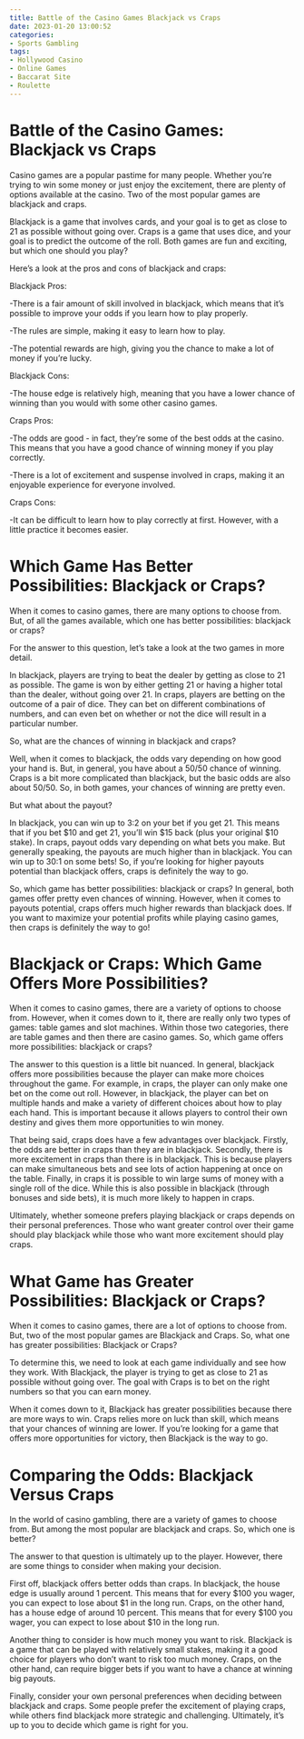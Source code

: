 ```yaml
---
title: Battle of the Casino Games Blackjack vs Craps
date: 2023-01-20 13:00:52
categories:
- Sports Gambling
tags:
- Hollywood Casino
- Online Games
- Baccarat Site
- Roulette
---
```



#  Battle of the Casino Games: Blackjack vs Craps

Casino games are a popular pastime for many people. Whether you’re trying to win some money or just enjoy the excitement, there are plenty of options available at the casino. Two of the most popular games are blackjack and craps.

Blackjack is a game that involves cards, and your goal is to get as close to 21 as possible without going over. Craps is a game that uses dice, and your goal is to predict the outcome of the roll. Both games are fun and exciting, but which one should you play?

Here’s a look at the pros and cons of blackjack and craps:

Blackjack Pros:

-There is a fair amount of skill involved in blackjack, which means that it’s possible to improve your odds if you learn how to play properly.

-The rules are simple, making it easy to learn how to play.

-The potential rewards are high, giving you the chance to make a lot of money if you’re lucky.

Blackjack Cons:

-The house edge is relatively high, meaning that you have a lower chance of winning than you would with some other casino games.

Craps Pros:

-The odds are good - in fact, they’re some of the best odds at the casino. This means that you have a good chance of winning money if you play correctly.

-There is a lot of excitement and suspense involved in craps, making it an enjoyable experience for everyone involved.

Craps Cons:

-It can be difficult to learn how to play correctly at first. However, with a little practice it becomes easier.

#  Which Game Has Better Possibilities: Blackjack or Craps?

When it comes to casino games, there are many options to choose from. But, of all the games available, which one has better possibilities: blackjack or craps?

For the answer to this question, let’s take a look at the two games in more detail.

In blackjack, players are trying to beat the dealer by getting as close to 21 as possible. The game is won by either getting 21 or having a higher total than the dealer, without going over 21. In craps, players are betting on the outcome of a pair of dice. They can bet on different combinations of numbers, and can even bet on whether or not the dice will result in a particular number.

So, what are the chances of winning in blackjack and craps?

Well, when it comes to blackjack, the odds vary depending on how good your hand is. But, in general, you have about a 50/50 chance of winning. Craps is a bit more complicated than blackjack, but the basic odds are also about 50/50. So, in both games, your chances of winning are pretty even.

But what about the payout?

In blackjack, you can win up to 3:2 on your bet if you get 21. This means that if you bet $10 and get 21, you’ll win $15 back (plus your original $10 stake). In craps, payout odds vary depending on what bets you make. But generally speaking, the payouts are much higher than in blackjack. You can win up to 30:1 on some bets! So, if you’re looking for higher payouts potential than blackjack offers, craps is definitely the way to go.

So, which game has better possibilities: blackjack or craps? In general, both games offer pretty even chances of winning. However, when it comes to payouts potential, craps offers much higher rewards than blackjack does. If you want to maximize your potential profits while playing casino games, then craps is definitely the way to go!

#  Blackjack or Craps: Which Game Offers More Possibilities?

When it comes to casino games, there are a variety of options to choose from. However, when it comes down to it, there are really only two types of games: table games and slot machines. Within those two categories, there are table games and then there are casino games. So, which game offers more possibilities: blackjack or craps?

The answer to this question is a little bit nuanced. In general, blackjack offers more possibilities because the player can make more choices throughout the game. For example, in craps, the player can only make one bet on the come out roll. However, in blackjack, the player can bet on multiple hands and make a variety of different choices about how to play each hand. This is important because it allows players to control their own destiny and gives them more opportunities to win money.

That being said, craps does have a few advantages over blackjack. Firstly, the odds are better in craps than they are in blackjack. Secondly, there is more excitement in craps than there is in blackjack. This is because players can make simultaneous bets and see lots of action happening at once on the table. Finally, in craps it is possible to win large sums of money with a single roll of the dice. While this is also possible in blackjack (through bonuses and side bets), it is much more likely to happen in craps.

Ultimately, whether someone prefers playing blackjack or craps depends on their personal preferences. Those who want greater control over their game should play blackjack while those who want more excitement should play craps.

#  What Game has Greater Possibilities: Blackjack or Craps?

When it comes to casino games, there are a lot of options to choose from. But, two of the most popular games are Blackjack and Craps. So, what one has greater possibilities: Blackjack or Craps?

To determine this, we need to look at each game individually and see how they work. With Blackjack, the player is trying to get as close to 21 as possible without going over. The goal with Craps is to bet on the right numbers so that you can earn money.

When it comes down to it, Blackjack has greater possibilities because there are more ways to win. Craps relies more on luck than skill, which means that your chances of winning are lower. If you’re looking for a game that offers more opportunities for victory, then Blackjack is the way to go.

#  Comparing the Odds: Blackjack Versus Craps

In the world of casino gambling, there are a variety of games to choose from. But among the most popular are blackjack and craps. So, which one is better?

The answer to that question is ultimately up to the player. However, there are some things to consider when making your decision.

First off, blackjack offers better odds than craps. In blackjack, the house edge is usually around 1 percent. This means that for every $100 you wager, you can expect to lose about $1 in the long run. Craps, on the other hand, has a house edge of around 10 percent. This means that for every $100 you wager, you can expect to lose about $10 in the long run.

Another thing to consider is how much money you want to risk. Blackjack is a game that can be played with relatively small stakes, making it a good choice for players who don’t want to risk too much money. Craps, on the other hand, can require bigger bets if you want to have a chance at winning big payouts.

Finally, consider your own personal preferences when deciding between blackjack and craps. Some people prefer the excitement of playing craps, while others find blackjack more strategic and challenging. Ultimately, it’s up to you to decide which game is right for you.